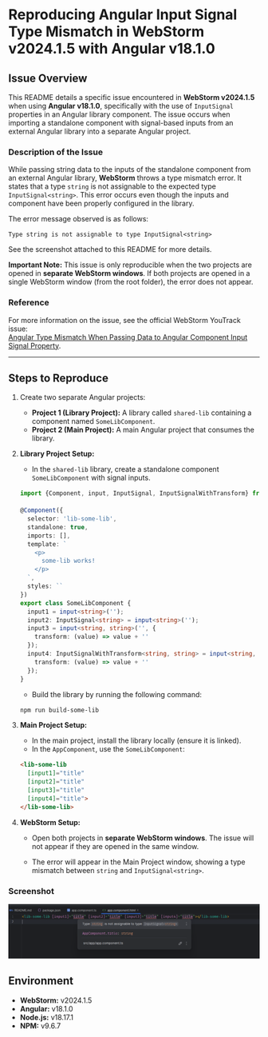 
# Reproducing Angular Input Signal Type Mismatch in WebStorm v2024.1.5 with Angular v18.1.0

## Issue Overview

This README details a specific issue encountered in **WebStorm v2024.1.5** when using **Angular v18.1.0**, specifically with the use of `InputSignal` properties in an Angular library component. The issue occurs when importing a standalone component with signal-based inputs from an external Angular library into a separate Angular project.

### Description of the Issue

While passing string data to the inputs of the standalone component from an external Angular library, **WebStorm** throws a type mismatch error. It states that a type `string` is not assignable to the expected type `InputSignal<string>`. This error occurs even though the inputs and component have been properly configured in the library.

The error message observed is as follows:

```
Type string is not assignable to type InputSignal<string>
```

See the screenshot attached to this README for more details.

**Important Note:** This issue is only reproducible when the two projects are opened in **separate WebStorm windows**. If both projects are opened in a single WebStorm window (from the root folder), the error does not appear.

### Reference

For more information on the issue, see the official WebStorm YouTrack issue:  
[Angular Type Mismatch When Passing Data to Angular Component Input Signal Property](https://youtrack.jetbrains.com/issue/WEB-68676/Angular-Type-Mismatch-When-Passing-Data-to-Angular-Component-Input-Signal-Property).

---

## Steps to Reproduce

1. Create two separate Angular projects:
   - **Project 1 (Library Project):** A library called `shared-lib` containing a component named `SomeLibComponent`.
   - **Project 2 (Main Project):** A main Angular project that consumes the library.

2. **Library Project Setup:**

   - In the `shared-lib` library, create a standalone component `SomeLibComponent` with signal inputs.

   ```typescript
   import {Component, input, InputSignal, InputSignalWithTransform} from '@angular/core';

   @Component({
     selector: 'lib-some-lib',
     standalone: true,
     imports: [],
     template: `
       <p>
         some-lib works!
       </p>
     `,
     styles: ``
   })
   export class SomeLibComponent {
     input1 = input<string>('');
     input2: InputSignal<string> = input<string>('');
     input3 = input<string, string>('', {
       transform: (value) => value + ''
     });
     input4: InputSignalWithTransform<string, string> = input<string, string>('', {
       transform: (value) => value + ''
     });
   }
   ```

   - Build the library by running the following command:

   ```bash
   npm run build-some-lib
   ```

3. **Main Project Setup:**

   - In the main project, install the library locally (ensure it is linked).
   - In the `AppComponent`, use the `SomeLibComponent`:

   ```html
   <lib-some-lib 
     [input1]="title" 
     [input2]="title" 
     [input3]="title" 
     [input4]="title">
   </lib-some-lib>
   ```

4. **WebStorm Setup:**
   - Open both projects in **separate WebStorm windows**. The issue will not appear if they are opened in the same window.
   
   - The error will appear in the Main Project window, showing a type mismatch between `string` and `InputSignal<string>`.

### Screenshot

![Type Mismatch Error](./img.png)

## Environment

- **WebStorm:** v2024.1.5
- **Angular:** v18.1.0
- **Node.js:** v18.17.1
- **NPM:** v9.6.7
